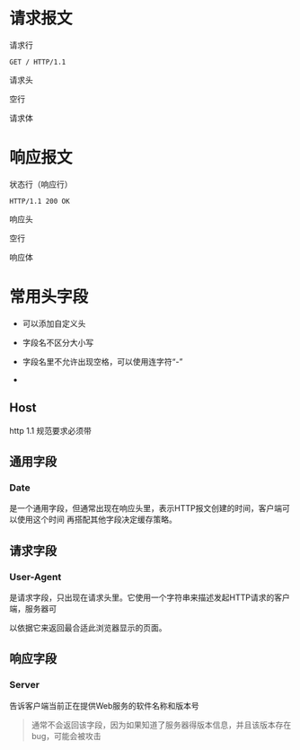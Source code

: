 # 请求报文

请求行

```shell
GET / HTTP/1.1
```

请求头

空行

请求体



# 响应报文

状态行（响应行）

```shell
HTTP/1.1 200 OK
```

响应头

空行

响应体



# 常用头字段

- 可以添加自定义头

- 字段名不区分大小写 
- 字段名里不允许出现空格，可以使用连字符“-” 
- 

## Host

http 1.1 规范要求必须带

## 通用字段

### Date

是一个通用字段，但通常出现在响应头里，表示HTTP报文创建的时间，客户端可以使用这个时间
再搭配其他字段决定缓存策略。

## 请求字段

### User-Agent

是请求字段，只出现在请求头里。它使用一个字符串来描述发起HTTP请求的客户端，服务器可

以依据它来返回最合适此浏览器显示的页面。

## 响应字段

### Server

告诉客户端当前正在提供Web服务的软件名称和版本号

> 通常不会返回该字段，因为如果知道了服务器得版本信息，并且该版本存在bug，可能会被攻击



